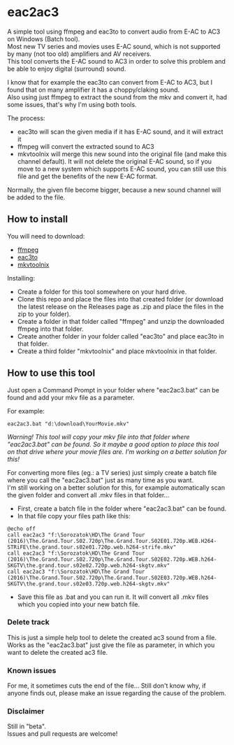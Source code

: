 # eac2ac3
A simple tool using ffmpeg and eac3to to convert audio from E-AC to AC3 on Windows (Batch tool).  
Most new TV series and movies uses E-AC sound, which is not supported by many (not too old) amplifiers and AV receivers.  
This tool converts the E-AC sound to AC3 in order to solve this problem and be able to enjoy digital (surround) sound.  
  
I know that for example the eac3to can convert from E-AC to AC3, but I found that on many amplifier it has a choppy/claking sound.  
Also using just ffmpeg to extract the sound from the mkv and convert it, had some issues, that's why I'm using both tools.  

The process:
- eac3to will scan the given media if it has E-AC sound, and it will extract it
- ffmpeg will convert the extracted sound to AC3
- mkvtoolnix will merge this new sound into the original file (and make this channel default). It will not delete the original E-AC sound, so if you move to a new system which supports E-AC sound, you can still use this file and get the benefits of the new E-AC format.

Normally, the given file become bigger, because a new sound channel will be added to the file.

## How to install
You will need to download:
- [ffmpeg](https://www.ffmpeg.org/download.html) 
- [eac3to](https://www.videohelp.com/software/eac3to)
- [mkvtoolnix](https://mkvtoolnix.download/)

Installing:
- Create a folder for this tool somewhere on your hard drive.
- Clone this repo and place the files into that created folder (or download the latest release on the Releases page as .zip and place the files in the zip to your folder).
- Create a folder in that folder called "ffmpeg" and unzip the downloaded ffmpeg into that folder.
- Create another folder in your folder called "eac3to" and place eac3to in that folder.
- Create a third folder "mkvtoolnix" and place mkvtoolnix in that folder.

## How to use this tool
Just open a Command Prompt in your folder where "eac2ac3.bat" can be found and add your mkv file as a parameter.

For example:

```
eac2ac3.bat "d:\download\YourMovie.mkv"
```
*Warning! This tool will copy your mkv file into that folder where "eac2ac3.bat" can be found. So it maybe a good option to place this tool on that drive where your movie files are. I'm working on a better solution for this!*

For converting more files (eg.: a TV series) just simply create a batch file where you call the "eac2ac3.bat" just as many time as you want.  
I'm still working on a better solution for this, for example automatically scan the given folder and convert all .mkv files in that folder...

- First, create a batch file in the folder where "eac2ac3.bat" can be found.
- In that file copy your files path like this:

```
@echo off
call eac2ac3 "f:\Sorozatok\HD\The Grand Tour (2016)\The.Grand.Tour.S02.720p\The.Grand.Tour.S02E01.720p.WEB.H264-STRiFE\the.grand.tour.s02e01.720p.web.h264-strife.mkv"
call eac2ac3 "f:\Sorozatok\HD\The Grand Tour (2016)\The.Grand.Tour.S02.720p\The.Grand.Tour.S02E02.720p.WEB.h264-SKGTV\the.grand.tour.s02e02.720p.web.h264-skgtv.mkv"
call eac2ac3 "f:\Sorozatok\HD\The Grand Tour (2016)\The.Grand.Tour.S02.720p\The.Grand.Tour.S02E03.720p.WEB.h264-SKGTV\the.grand.tour.s02e03.720p.web.h264-skgtv.mkv"
```

- Save this file as .bat and you can run it. It will convert all .mkv files which you copied into your new batch file.

### Delete track
This is just a simple help tool to delete the created ac3 sound from a file.  
Works as the "eac2ac3.bat" just give the file as parameter, in which you want to delete the created ac3 file.  

### Known issues
For me, it sometimes cuts the end of the file... Still don't know why, if anyone finds out, please make an issue regarding the cause of the problem.

### Disclaimer
Still in "beta".  
Issues and pull requests are welcome!  
